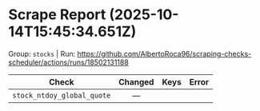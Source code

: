 # Scrape Report (2025-10-14T15:45:34.651Z)

Group: `stocks`  |  Run: https://github.com/AlbertoRoca96/scraping-checks-scheduler/actions/runs/18502131188

| Check | Changed | Keys | Error |
|---|:---:|:--|:--|
| `stock_ntdoy_global_quote` | — |  |  |
